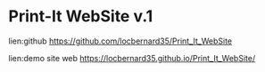 # Print-It WebSite v.1


lien:github
https://github.com/locbernard35/Print_It_WebSite

lien:demo site web
https://locbernard35.github.io/Print_It_WebSite/



